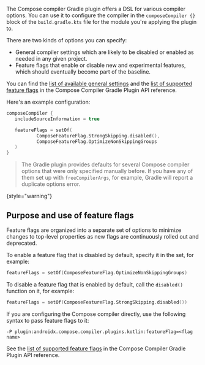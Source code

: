 [//]: # (title: Compose compiler options DSL)

The Compose compiler Gradle plugin offers a DSL for various compiler options.
You can use it to configure the compiler in the `composeCompiler {}` block of the `build.gradle.kts` file for the module
you're applying the plugin to.

There are two kinds of options you can specify:

* General compiler settings which are likely to be disabled or enabled as needed in any given project.
* Feature flags that enable or disable new and experimental features, which should eventually become part of the baseline.

You can find the [list of available general settings](https://kotlinlang.org/api/kotlin-gradle-plugin/compose-compiler-gradle-plugin/org.jetbrains.kotlin.compose.compiler.gradle/-compose-compiler-gradle-plugin-extension/)
and the [list of supported feature flags](https://kotlinlang.org/api/kotlin-gradle-plugin/compose-compiler-gradle-plugin/org.jetbrains.kotlin.compose.compiler.gradle/-compose-feature-flag/-companion/)
in the Compose Compiler Gradle Plugin API reference.

Here's an example configuration:

```kotlin
composeCompiler {
   includeSourceInformation = true

   featureFlags = setOf(
           ComposeFeatureFlag.StrongSkipping.disabled(),
           ComposeFeatureFlag.OptimizeNonSkippingGroups
   )
}
```

> The Gradle plugin provides defaults for several Compose compiler options that were only specified manually before.
> If you have any of them set up with `freeCompilerArgs`, for example, Gradle will report a duplicate options error.
>
{style="warning"}

## Purpose and use of feature flags

Feature flags are organized into a separate set of options to minimize changes to top-level properties as new flags
are continuously rolled out and deprecated.

To enable a feature flag that is disabled by default, specify it in the set, for example:

```kotlin
featureFlags = setOf(ComposeFeatureFlag.OptimizeNonSkippingGroups)
```

To disable a feature flag that is enabled by default, call the `disabled()` function on it, for example:

```kotlin
featureFlags = setOf(ComposeFeatureFlag.StrongSkipping.disabled())
```

If you are configuring the Compose compiler directly, use the following syntax to pass feature flags to it:

```none
-P plugin:androidx.compose.compiler.plugins.kotlin:featureFlag=<flag name>
```

See the [list of supported feature flags](https://kotlinlang.org/api/kotlin-gradle-plugin/compose-compiler-gradle-plugin/org.jetbrains.kotlin.compose.compiler.gradle/-compose-feature-flag/-companion/)
in the Compose Compiler Gradle Plugin API reference.
